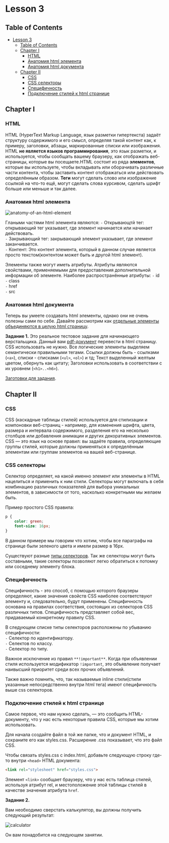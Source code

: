 # Lesson 3

## Table of Contents

- [Lesson 3](#lesson-3)
  - [Table of Contents](#table-of-contents)
  - [Chapter I](#chapter-i)
    - [HTML](#html)
    - [Анатомия html элемента](#анатомия-html-элемента)
    - [Анатомия html документа](#анатомия-html-документа)
  - [Chapter II](#chapter-ii)
    - [СSS](#сss)
    - [CSS селекторы](#css-селекторы)
    - [Специфичность](#специфичность)
    - [Подключение стилей к html странице](#подключение-стилей-к-html-странице)

## Chapter I

### HTML

HTML (HyperText Markup Language, язык разметки гипертекста) задаёт структуру содержимого и его смысл, определяя такой контент как, к примеру, заголовки, абзацы, маркированные списки или изображения. HTML **не является языков программирования**, это язык разметки, и используется, чтобы сообщать вашему браузеру, как отображать веб-страницы, которые вы посещаете.HTML состоит из ряда **элементов**, которые вы используете, чтобы вкладывать или оборачивать различные части контента, чтобы заставить контент отображаться или действовать определённым образом. **Теги** могут сделать слово или изображение ссылкой на что-то ещё, могут сделать слова курсивом, сделать шрифт больше или меньше и так далее.

### Анатомия html элемента

![anatomy-of-an-html-element](https://user-images.githubusercontent.com/48245816/168473496-5f409738-59e4-4aca-b177-940dbb5614be.png)

Глаными частями html элемента являются:
`-` Открывающтй тег: открывающий тег указывает, где элемент начинается или начинает действовать. \
`-` Закрывающий тег: закрывающий элемент указывает, где элемент заканчивается. \
`-` Контент: Это контент элемента, который в данном случае является просто текстом(контентом может быть и другой html элемент).

Элементы также могут иметь атрибуты.
Атрибуты являются свойствами, применяемыми для предоставления дополнительной информации об элементе. Наиболее распространённые атрибуты:
`-` id \
`-` class \
`-` href \
`-` src

### Анатомия html документа

Теперь вы умеете создавать html элементы, однако они не очень полезны сами по себе.
Давайте рассмотрим как [отдельные элементы объединяются в целую html страницу](./materials/Html_page.md).

**Задание 1.**
Это реальное тестовое задание для начинающего верстальщика. Данный вам [pdf-документ](./materials/HTML-junior.pdf) перевести в html страницу. CSS использовать не нужно. Все логические элементы выделяем семантически правильными тегами. Ссылки должны быть - ссылками (`<a>`), списки - списками (`<ul>`, `<ol>`) и тд;
Текст выделенный желтым цветом, обернуть как цитату;
Заголовки использовать в соответствии с их уровнем (`<h1>..<h6>`).

[Заготовки для задания](./src//chapter_1/HTML-junior.docx).

## Chapter II

### СSS

CSS (каскадные таблицы стилей) используется для стилизации и компоновки веб-страниц - например, для изменения шрифта, цвета, размера и интервала содержимого, разделения его на несколько столбцов или добавления анимации и других декоративных элементов. CSS — это язык на основе правил: вы задаёте правила, определяющие группы стилей, которые должны применяться к определённым элементам или группам элементов на вашей веб-странице.

### CSS селекторы

Селектор определяет, на какой именно элемент или элементы в HTML нацелиться и применить к ним стили. Селекторы могут включать в себя комбинацию различных показателей для выбора уникальных элементов, в зависимости от того, насколько конкретными мы желаем быть.

Пример простого CSS правила:

```css
p {
    color: green;
    font-size: 16px;
}
```

В данном примере мы говорим что хотим, чтобы все параграфы на странице были зеленого цвета и имели размер в 16px.

Существуют разные [типы селекторов](./materials/Css_selectors.md).
Так же селекторы могут быть составными, такие селекторы позволяют легко обратиться к потомку или соседнему элементу блока.

### Специфичность

Специфичность - это способ, с помощью которого браузеры определяют, какие значения свойств CSS наиболее соответствуют элементу и, следовательно, будут применены. Специфичность основана на правилах соответствия, состоящих из селекторов CSS различных типов.
Специфичность представляет собой вес, придаваемый конкретному правилу CSS.

В следующем списке типы селекторов расположены по убыванию специфичности: \
`-` Селектор по идентификатору. \
`-` Селектов по классу. \
`-` Селектор по типу.

Важное исключение из правил `**!important**`. Когда при объявлении стиля используется модификатор `!important`, это объявление получает наивысший приоритет среди всех прочих объявлений.

Также важно помнить, что, так называемые inline стили(стили указанные непосредственно внутри html тега) имеют специфичность выше css селекторов.

### Подключение стилей к html странице

Самое первое, что нам нужно сделать, — это сообщить HTML-документу, что у нас есть некоторые правила CSS, которые мы хотим использовать.

Для начала создайте файл в той же папке, что и документ HTML, и сохраните его как styles.css. Расширение .css показывает, что это файл CSS.

Чтобы связать styles.css с index.html, добавьте следующую строку где-то внутри `<head>` HTML документа:

```html
<link rel="stylesheet" href="styles.css">
```

Элемент `<link>` сообщает браузеру, что у нас есть таблица стилей, используя атрибут rel, и местоположение этой таблицы стилей в качестве значения атрибута `href`.

   **Задание 2.**

 Вам необходимо сверстать калькулятор, вы должны получить следующий результат:

![calculator](https://user-images.githubusercontent.com/48245816/168483326-41aedb35-5901-493e-b2fd-d1519a623e78.png)

 Он вам понадобится на следующем занятии.
